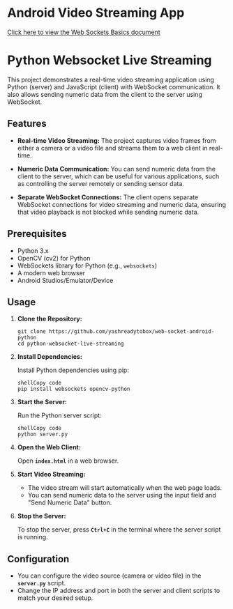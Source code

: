 # Android Video Streaming App

[Click here to view the Web Sockets Basics document](https://github.com/yashreadytobox/web-socket-android-python/blob/main/Web-Sockets-Basics.md)

# Python Websocket Live Streaming

This project demonstrates a real-time video streaming application using Python (server) and JavaScript (client) with WebSocket communication. It also allows sending numeric data from the client to the server using WebSocket.

## Features

- **Real-time Video Streaming:** The project captures video frames from either a camera or a video file and streams them to a web client in real-time.

- **Numeric Data Communication:** You can send numeric data from the client to the server, which can be useful for various applications, such as controlling the server remotely or sending sensor data.

- **Separate WebSocket Connections:** The client opens separate WebSocket connections for video streaming and numeric data, ensuring that video playback is not blocked while sending numeric data.

## Prerequisites

- Python 3.x
- OpenCV (cv2) for Python
- WebSockets library for Python (e.g., `websockets`)
- A modern web browser
- Android Studios/Emulator/Device

## Usage

1. **Clone the Repository:**

   ```shell
   git clone https://github.com/yashreadytobox/web-socket-android-python 
   cd python-websocket-live-streaming
   ```
2. **Install Dependencies:**
    
    Install Python dependencies using pip:
    
    ```
    shellCopy code
    pip install websockets opencv-python
    
    ```
    
3. **Start the Server:**
    
    Run the Python server script:
    
    ```
    shellCopy code
    python server.py
    
    ```
    
4. **Open the Web Client:**
    
    Open **`index.html`** in a web browser.
    
5. **Start Video Streaming:**
    - The video stream will start automatically when the web page loads.
    - You can send numeric data to the server using the input field and "Send Numeric Data" button.
   
6. **Stop the Server:**
    
    To stop the server, press **`Ctrl+C`** in the terminal where the server script is running.

## **Configuration**

- You can configure the video source (camera or video file) in the **`server.py`** script.
- Change the IP address and port in both the server and client scripts to match your desired setup.
